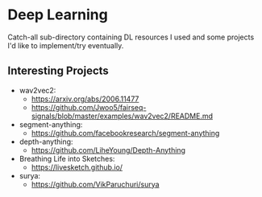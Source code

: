 # Deep Learning

Catch-all sub-directory containing DL resources I used and some projects I'd like to implement/try eventually.

## Interesting Projects
- wav2vec2:
  - https://arxiv.org/abs/2006.11477
  - https://github.com/Jwoo5/fairseq-signals/blob/master/examples/wav2vec2/README.md
- segment-anything:
  - https://github.com/facebookresearch/segment-anything
- depth-anything:
  - https://github.com/LiheYoung/Depth-Anything
- Breathing Life into Sketches:
  - https://livesketch.github.io/
- surya:
  - https://github.com/VikParuchuri/surya
